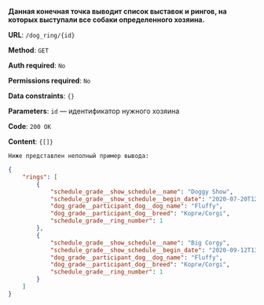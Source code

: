 **Данная конечная точка выводит список выставок и рингов, на которых выступали все собаки определенного хозяина.**

**URL**: `/dog_ring/{id}`

**Method**: `GET`

**Auth required**: `No`

**Permissions required**: `No`

**Data constraints**: `{}`

**Parameters**: `id` — идентификатор нужного хозяина

**Code**: `200 OK`

**Content**: `{[]}`

`Ниже представлен неполный пример вывода:`

``` json
{
    "rings": [
        {
            "schedule_grade__show_schedule__name": "Doggy Show",
            "schedule_grade__show_schedule__begin_date": "2020-07-20T12:00:00Z",
            "dog_grade__participant_dog__dog_name": "Fluffy",
            "dog_grade__participant_dog__breed": "Корги/Corgi",
            "schedule_grade__ring_number": 1
        },
        {
            "schedule_grade__show_schedule__name": "Big Corgy",
            "schedule_grade__show_schedule__begin_date": "2020-09-12T13:00:00Z",
            "dog_grade__participant_dog__dog_name": "Fluffy",
            "dog_grade__participant_dog__breed": "Корги/Corgi",
            "schedule_grade__ring_number": 1
        }
    ]
}
```